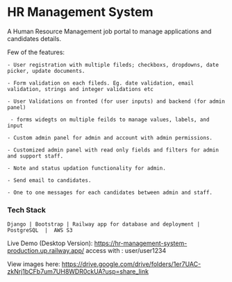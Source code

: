 # HR Management System

A Human Resource Management job portal to manage applications and candidates details.

Few of the features:

    - User registration with multiple fileds; checkboxs, dropdowns, date picker, update documents.

    - Form validation on each fileds. Eg. date validation, email validation, strings and integer validations etc

    - User Validations on fronted (for user inputs) and backend (for admin panel) 

     - forms widegts on multiple feilds to manage values, labels, and input

    - Custom admin panel for admin and account with admin permissions.

    - Customized admin panel with read only fields and filters for admin and support staff.

    - Note and status updation functionality for admin.

    - Send email to candidates.

    - One to one messages for each candidates between admin and staff.



### Tech Stack

    Django | Bootstrap | Railway app for database and deployment | PostgreSQL  |  AWS S3





Live Demo (Desktop Version): https://hr-management-system-production.up.railway.app/ 
access with : user/user1234

View images here:
https://drive.google.com/drive/folders/1er7UAC-zkNrj1bCFb7um7UH8WDR0ckUA?usp=share_link
